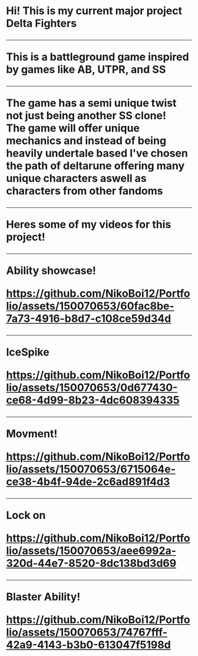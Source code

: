 <h1> Hi! This is my current major project Delta Fighters <br/>

<hr> This is a battleground game inspired by games like AB, UTPR, and SS

<hr> The game has a semi unique twist not just being another SS clone! <br/>
The game will offer unique mechanics and instead of being heavily undertale based I've chosen the path of deltarune offering many unique characters aswell as characters from other fandoms

<hr> Heres some of my videos for this project! <hr> 
Ability showcase!


https://github.com/NikoBoi12/Portfolio/assets/150070653/60fac8be-7a73-4916-b8d7-c108ce59d34d

<hr> 
IceSpike

https://github.com/NikoBoi12/Portfolio/assets/150070653/0d677430-ce68-4d99-8b23-4dc608394335

<hr> 
Movment!

https://github.com/NikoBoi12/Portfolio/assets/150070653/6715064e-ce38-4b4f-94de-2c6ad891f4d3

<hr>
Lock on

https://github.com/NikoBoi12/Portfolio/assets/150070653/aee6992a-320d-44e7-8520-8dc138bd3d69

<hr>
Blaster Ability!

https://github.com/NikoBoi12/Portfolio/assets/150070653/74767fff-42a9-4143-b3b0-613047f5198d

